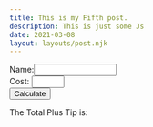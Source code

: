 ```yaml
---
title: This is my Fifth post.
description: This is just some Js
date: 2021-03-08
layout: layouts/post.njk
---
```



<script src="/JS/js.js"></script>


 Name:<input type="text" id="fname" size="15" name="fname"><br>
 Cost: <input type="text" id="amount" size="4" name="amount"><br>
 <input type="button" value="Calculate" onclick="sampleFunction()">
 <p>The Total Plus Tip is: </p>

 <p id="output"></p>
